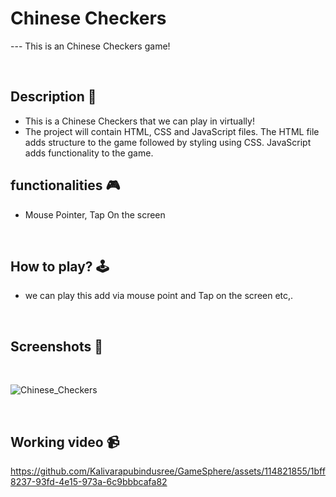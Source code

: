 # **Chinese Checkers** 

--- This is  an Chinese Checkers game!

<br>

## **Description 📃**
<!-- add your game description here  -->
- This is a Chinese Checkers that we can play in virtually!
- The project will contain HTML, CSS and JavaScript files. The HTML file adds structure to the game followed by styling using CSS. JavaScript adds functionality to the game.

## **functionalities 🎮**
<!-- add functionalities over here -->
- Mouse Pointer, Tap On the screen
<br>

## **How to play? 🕹️**
<!-- add the steps how to play games -->
- we can play this add via mouse point and Tap on the screen etc,.

<br>

## **Screenshots 📸**

<br>

![Chinese_Checkers](https://github.com/Kalivarapubindusree/GameSphere/assets/114821855/5f689070-7cdf-415e-b566-d2b447e86f25)





<br>

## **Working video 📹**



https://github.com/Kalivarapubindusree/GameSphere/assets/114821855/1bff8237-93fd-4e15-973a-6c9bbbcafa82


